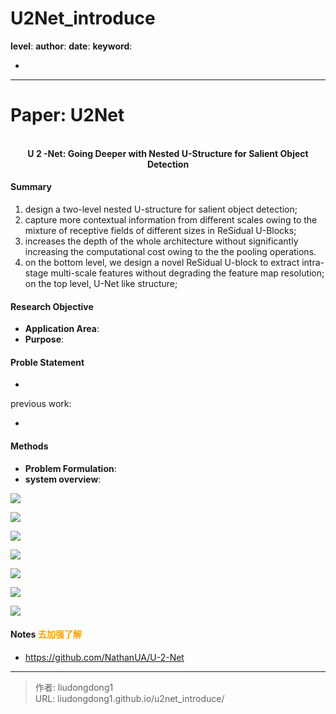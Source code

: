 # U2Net_introduce


**level**: 
**author**:
**date**: 
**keyword**:

- 

------

# Paper: U2Net

<div align=center>
<br/>
<b>U
2
-Net: Going Deeper with Nested U-Structure for Salient Object Detection</b>
</div>


#### Summary

1. design a two-level nested U-structure for salient object detection;
2. capture more contextual information from different scales owing to the mixture of receptive fields of different sizes in ReSidual U-Blocks;
3. increases the depth of the whole architecture without significantly increasing the computational cost owing to the the pooling operations.
4. on the bottom level, we design a novel ReSidual U-block to extract intra-stage multi-scale features without degrading the feature map resolution; on the top level, U-Net  like structure;

#### Research Objective

  - **Application Area**:
- **Purpose**:  

#### Proble Statement

- 

previous work:

- 

#### Methods

- **Problem Formulation**:
- **system overview**:

![](https://gitee.com/github-25970295/blogImage/raw/master/img/image-20201019203831356.png)

![](https://gitee.com/github-25970295/blogImage/raw/master/img/image-20201019204225287.png)

![](https://gitee.com/github-25970295/blogImage/raw/master/img/image-20201019204503372.png)

![](https://gitee.com/github-25970295/blogImage/raw/master/img/image-20201019204645393.png)

![](https://gitee.com/github-25970295/blogImage/raw/master/img/image-20201019205106365.png)

![](https://gitee.com/github-25970295/blogImage/raw/master/img/image-20201019203452246.png)

![](https://gitee.com/github-25970295/blogImage/raw/master/img/image-20201019205320836.png)

#### Notes <font color=orange>去加强了解</font>

  - https://github.com/NathanUA/U-2-Net



---

> 作者: liudongdong1  
> URL: liudongdong1.github.io/u2net_introduce/  

